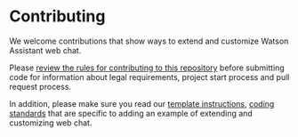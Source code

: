 # Contributing

We welcome contributions that show ways to extend and customize Watson Assistant web chat.

Please [review the rules for contributing to this repository](../../CONTRIBUTING.md) before submitting code for information about legal requirements, project start process and pull request process.

In addition, please make sure you read our [template instructions](contributing/TEMPLATE_INSTRUCTIONS.md), [coding standards](contributing/CODING_STANDARDS.md) that are specific to adding an example of extending and customizing web chat.